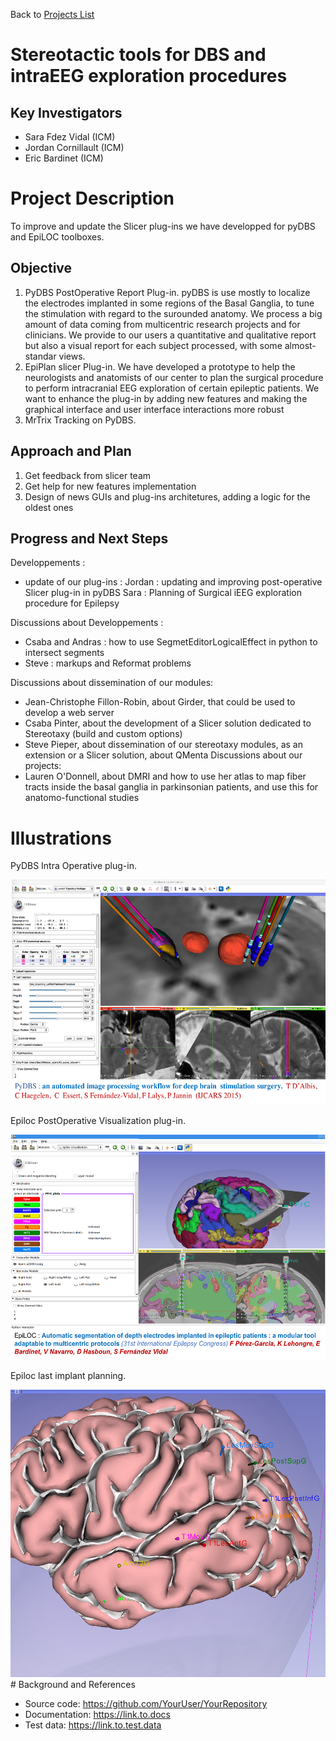 Back to [Projects List](../../README.md#ProjectsList)

# Stereotactic tools for DBS and intraEEG exploration procedures

## Key Investigators

- Sara Fdez Vidal (ICM)
- Jordan Cornillault (ICM)
- Eric Bardinet (ICM)

# Project Description

To improve and update the Slicer plug-ins we have developped for pyDBS and EpiLOC toolboxes.

## Objective

1. PyDBS PostOperative Report Plug-in. pyDBS is use mostly to localize the electrodes implanted in some regions of the Basal Ganglia, to tune the stimulation with regard to the surounded anatomy. We process a big amount of data coming from multicentric research projects and for clinicians. We provide to our users a quantitative and qualitative report but also a visual report for each subject processed, with some almost-standar views. 
2. EpiPlan slicer Plug-in. We have developed a prototype to help the neurologists and anatomists of our center to plan the surgical procedure to perform intracranial EEG exploration of certain epileptic patients. We want to enhance the plug-in by adding new features and making the graphical interface and user interface interactions more robust
3. MrTrix Tracking on PyDBS. 

## Approach and Plan
1. Get feedback from slicer team
2. Get help for new features implementation
2. Design of news GUIs and plug-ins architetures, adding a logic for the oldest ones

## Progress and Next Steps

<!--Describe progress and next steps in a few bullet points as you are making progress.-->
Developpements :
- update of our plug-ins :
  Jordan : updating and improving post-operative Slicer plug-in in pyDBS
  Sara : Planning of Surgical iEEG exploration procedure for Epilepsy

Discussions about Developpements :
- Csaba and Andras :  how to use  SegmetEditorLogicalEffect in python to intersect segments
- Steve : markups and Reformat problems

Discussions about dissemination of our modules:
- Jean-Christophe Fillon-Robin, about Girder, that could be used to develop a web server
- Csaba Pinter, about the development of a Slicer solution dedicated to Stereotaxy (build and custom options)
- Steve Pieper, about dissemination of our stereotaxy modules, as an extension or a Slicer solution, about QMenta
Discussions about our projects:
- Lauren O'Donnell, about DMRI and how to use her atlas to map fiber tracts inside the basal ganglia in parkinsonian patients, and use this for anatomo-functional studies


# Illustrations

PyDBS Intra Operative plug-in.

<img src="pydbs-Ima2.png"  height="360">

Epiloc PostOperative Visualization plug-in.

<img src="Epiloc-ima-1.png" height="360">

Epiloc  last implant planning.

<img src="dh.png" height="460">
# Background and References

<!--Use this space for information that may help people better understand your project, like links to papers, source code, or data.-->

- Source code: https://github.com/YourUser/YourRepository
- Documentation: https://link.to.docs
- Test data: https://link.to.test.data
